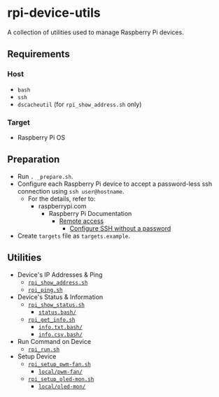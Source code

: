 # rpi-device-utils

A collection of utilities used to manage Raspberry Pi devices.

## Requirements

### Host

- `bash`
- `ssh`
- `dscacheutil` (for `rpi_show_address.sh` only)

### Target

- Raspberry Pi OS

## Preparation

- Run `. _prepare.sh`.
- Configure each Raspberry Pi device to accept a password-less ssh connection using `ssh user@hostname`.
  - For the details, refer to:
    - raspberrypi.com
      - Raspberry Pi Documentation
        - [Remote access](<https://www.raspberrypi.com/documentation/computers/remote-access.html>)
          - [Configure SSH without a password](<https://www.raspberrypi.com/documentation/computers/remote-access.html#configure-ssh-without-a-password>)
- Create `targets` file as `targets.example`.

## Utilities

- Device's IP Addresses & Ping
  - [`rpi_show_address.sh`](<rpi_show_address.sh>)
  - [`rpi_ping.sh`](<rpi_ping.sh>)
- Device's Status & Information
  - [`rpi_show_status.sh`](<rpi_show_status.sh>)
    - <a href="status.bash">`status.bash/`</a>
  - [`rpi_get_info.sh`](<rpi_get_info.sh>)
    - <a href="info.txt.bash">`info.txt.bash/`</a>
    - <a href="info.csv.bash">`info.csv.bash/`</a>
- Run Command on Device
  - [`rpi_run.sh`](<rpi_run.sh>)
- Setup Device
  - [`rpi_setup_pwm-fan.sh`](<rpi_setup_pwm-fan.sh>)
    - <a href="local/pwm-fan">`local/pwm-fan/`</a>
  - [`rpi_setup_oled-mon.sh`](<rpi_setup_oled-mon.sh>)
    - <a href="local/oled-mon">`local/oled-mon/`</a>
